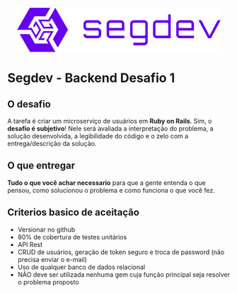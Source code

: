<p align="center">
  <img src="https://github.com/segdev-tecnologia/backend_desafio_1/blob/main/segdev_logo.jpg?raw=true">
</p>

# Segdev - Backend Desafio 1

## O desafio

A tarefa é criar um microserviço de usuários em **Ruby on Rails**. Sim, o **desafio é subjetivo**! Nele será avaliada a interpretação do problema, a solução desenvolvida, a legibilidade do código e o zelo com a entrega/descrição da solução.

## O que entregar

**Tudo o que você achar necessario** para que a gente entenda o que pensou, como solucionou o problema e como funciona o que você fez.

## Criterios basico de aceitação

-  Versionar no github
-  80% de cobertura de testes unitários
-  API Rest
-  CRUD de usuários, geração de token seguro e troca de password (não precisa enviar o e-mail)
-  Uso de qualquer banco de dados relacional
-  NÃO deve ser utilizada nenhuma gem cuja função principal seja resolver o problema proposto
